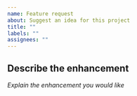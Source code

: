 ```yaml
---
name: Feature request
about: Suggest an idea for this project
title: ""
labels: ""
assignees: ""
---
```


## Describe the enhancement

_Explain the enhancement you would like_
